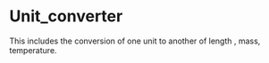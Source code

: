 # Unit_converter
This includes the conversion of one unit to another of length , mass, temperature.
